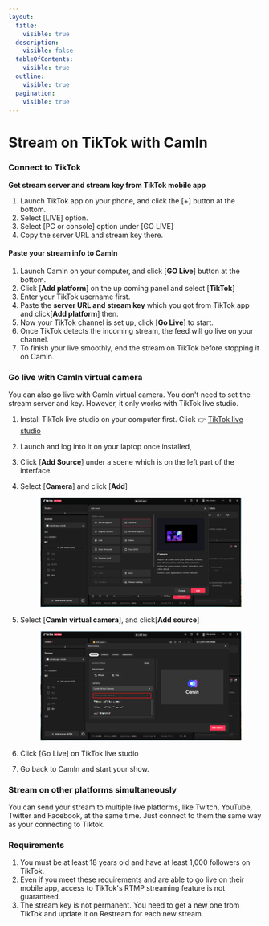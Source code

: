 ```yaml
---
layout:
  title:
    visible: true
  description:
    visible: false
  tableOfContents:
    visible: true
  outline:
    visible: true
  pagination:
    visible: true
---
```


# Stream on TikTok with CamIn

### Connect to TikTok <a href="#tong-guo-rtmp-tui-liu-kai-bo" id="tong-guo-rtmp-tui-liu-kai-bo"></a>

**Get stream server and stream key from TikTok mobile app**

1. Launch TikTok app on your phone, and click the \[+]  button at the bottom.
2. Select \[LIVE] option.
3. Select \[PC or console] option under \[GO LIVE]
4. Copy the server URL and stream key there.

#### Paste your stream info to CamIn

1. Launch CamIn on your computer, and click \[**GO Live**] button at the bottom.
2. Click \[**Add platform**] on the up coming panel and select \[**TikTok**]
3. Enter your TikTok username first.
4. Paste the **server URL and stream key** which you got from TikTok app and click\[**Add platform**] then.
5. Now your TikTok channel is set up, click \[**Go Live**] to start.
6. Once TikTok detects the incoming stream, the feed will go live on your channel.
7. To finish your live smoothly, end the stream on TikTok before stopping it on CamIn.

### Go live with CamIn virtual camera <a href="#tong-guo-xu-ni-she-xiang-tou-kai-bo" id="tong-guo-xu-ni-she-xiang-tou-kai-bo"></a>

You can also go live with CamIn virtual camera. You don't need to set the stream server and key. However, it only works with TikTok live studio.

1. Install TikTok live studio on your computer first. Click 👉  [TikTok live studio](https://www.tiktok.com/studio/download?lang=zh-Hans\&enter\_from=live\_center)
2. Launch and log into it on your laptop once installed,&#x20;
3. Click \[**Add Source**] under a scene which is on the left part of the interface.
4.  Select \[**Camera**] and click \[**Add**]

    <figure><img src="../../.gitbook/assets/image (28).png" alt=""><figcaption></figcaption></figure>
5.  Select \[**CamIn virtual camera**], and click\[**Add source**]

    <figure><img src="../../.gitbook/assets/image (29).png" alt=""><figcaption></figcaption></figure>
6. Click \[Go Live] on TikTok live studio
7. Go back to CamIn and start your show.

### Stream on other platforms simultaneously <a href="#duo-ping-tai-tong-shi-kai-bo" id="duo-ping-tai-tong-shi-kai-bo"></a>

You can send your stream to multiple live platforms, like Twitch, YouTube, Twitter and Facebook, at the same time. Just connect to them the same way as your connecting to Tiktok.

### Requirements <a href="#zhu-yi-shi-xiang" id="zhu-yi-shi-xiang"></a>

1. You must be at least 18 years old and have at least 1,000 followers on TikTok.&#x20;
2. Even if you meet these requirements and are able to go live on their mobile app, access to TikTok's RTMP streaming feature is not guaranteed.
3. The stream key is not permanent. You need to get a new one from TikTok and update it on Restream for each new stream.
